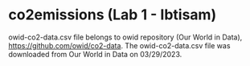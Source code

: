 # co2emissions (Lab 1 - Ibtisam)
owid-co2-data.csv file belongs to owid repository (Our World in Data), https://github.com/owid/co2-data. The owid-co2-data.csv file was downloaded from Our World in Data on 03/29/2023.
